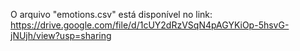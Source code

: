 O arquivo "emotions.csv" está disponível no link: https://drive.google.com/file/d/1cUY2dRzVSqN4pAGYKiOp-5hsvG-jNUjh/view?usp=sharing
